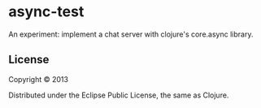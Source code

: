 # async-test

An experiment: implement a chat server with clojure's core.async library.

## License

Copyright © 2013 

Distributed under the Eclipse Public License, the same as Clojure.
